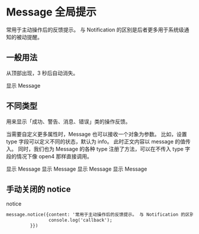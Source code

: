 
# Message 全局提示

常用于主动操作后的反馈提示。 与 Notification 的区别是后者更多用于系统级通知的被动提醒。

## 一般用法

从顶部出现，3 秒后自动消失。

<go-button type="primary" id="btn">显示 Message</go-button>

## 不同类型

用来显示「成功、警告、消息、错误」类的操作反馈。

当需要自定义更多属性时，Message 也可以接收一个对象为参数。 比如，设置 type 字段可以定义不同的状态，默认为 info。 此时正文内容以 message 的值传入。
同时，我们也为 Message 的各种 type 注册了方法，可以在不传入 type 字段的情况下像 open4 那样直接调用。

<go-button type="success" id="btn-s">显示 Message</go-button>
<go-button type="warning" id="btn-w">显示 Message</go-button>
<go-button type="danger" id="btn-e">显示 Message</go-button>
<go-button type="info" id="btn-i">显示 Message</go-button>


## 手动关闭的 notice

<go-button type="border" id="btn-n">notice</go-button>
```html
message.notice({content: '常用于主动操作后的反馈提示。 与 Notification 的区别是后者更多用于系统级通知的被动提醒。',onClose:()=>{
                console.log('callback');
         }})
```
<script setup>
import { onMounted } from 'vue';
import { message } from '@wdslib/go-design'
onMounted(()=>{
    // console.log(message)
    document.getElementById('btn').addEventListener('click', ()=>{
        message.success('这是测试内容')
    })
    document.getElementById('btn-n').addEventListener('click', ()=>{
         message.notice({content: '常用于主动操作后的反馈提示。 与 Notification 的区别是后者更多用于系统级通知的被动提醒。',onClose:()=>{
                console.log('callback');
         }})
    })
    document.getElementById('btn-s').addEventListener('click', ()=>{
        message.success('这是测试内容')
    })
    document.getElementById('btn-w').addEventListener('click', ()=>{
        message.warning('这是测试内容')
    })
    document.getElementById('btn-e').addEventListener('click', ()=>{
        message.error('这是测试内容')
    })
    document.getElementById('btn-i').addEventListener('click', ()=>{
        message.info('这是测试内容')
    })
    
})
</script>
